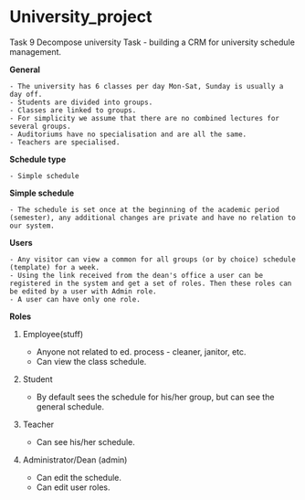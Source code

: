 # University_project
Task 9 Decompose university
Task - building a CRM for university schedule management.

**General**

    - The university has 6 classes per day Mon-Sat, Sunday is usually a day off.
    - Students are divided into groups.
    - Classes are linked to groups.
    - For simplicity we assume that there are no combined lectures for several groups.
    - Auditoriums have no specialisation and are all the same.
    - Teachers are specialised.



**Schedule type**

    - Simple schedule

**Simple schedule**

    - The schedule is set once at the beginning of the academic period (semester), any additional changes are private and have no relation to our system.

**Users**

    - Any visitor can view a common for all groups (or by choice) schedule (template) for a week.
    - Using the link received from the dean's office a user can be registered in the system and get a set of roles. Then these roles can be edited by a user with Admin role.
    - A user can have only one role.



**Roles**

1. Employee(stuff)
    - Anyone not related to  ed. process - cleaner, janitor, etc.
    - Can view the class schedule.

2. Student
    - By default sees the schedule for his/her group, but can see the general schedule.

2. Teacher
    - Can see his/her schedule.

4. Administrator/Dean (admin)
    - Can edit the schedule.
    - Can edit user roles.

